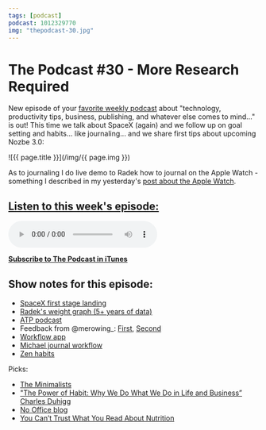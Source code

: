 ```yaml
---
tags: [podcast]
podcast: 1012329770
img: "thepodcast-30.jpg"
---
```


# The Podcast #30 - More Research Required

New episode of your [favorite weekly podcast][p] about "technology, productivity tips, business, publishing, and whatever else comes to mind..." is out! This time we talk about SpaceX (again) and we follow up on goal setting and habits... like journaling... and we share first tips about upcoming Nozbe 3.0:

<!--More-->

![{{ page.title }}](/img/{{ page.img }})

As to journaling I do live demo to Radek how to journal on the Apple Watch - something I described in my yesterday's [post about the Apple Watch](https://sliwinski.com/applewatch2015).

## [Listen to this week's episode:][e]

<audio controls>
<source src="https://files.nozbe.com/podcast/030.mp3" type="audio/mpeg">
</audio>

**[Subscribe to The Podcast in iTunes][i]**

## Show notes for this episode:

  * [SpaceX first stage landing](https://www.youtube.com/watch?v=ZCBE8ocOkAQ)
  * [Radek's weight graph (5+ years of data)](https://thepodcast.fm/s/Screen-Shot-2016-01-18-at-135824.png)
  * [ATP podcast](http://atp.fm/)
  * Feedback from @merowing_: [First](https://twitter.com/merowing_/status/687275307326386177), [Second](https://twitter.com/merowing_/status/687275532183056384)
  * [Workflow app](https://itunes.apple.com/pl/app/workflow-powerful-automation/id915249334?mt=8)
  * [Michael journal workflow](https://workflow.is/workflows/c5372d9261d74b36b31d60e8e75f4ff7)
  * [Zen habits](http://zenhabits.net/)

Picks:

  * [The Minimalists](http://www.theminimalists.com/)
  * ["The Power of Habit: Why We Do What We Do in Life and Business” Charles Duhigg](http://charlesduhigg.com/the-power-of-habit/)
  * [No Office blog](http://nooffice.org/)
  * [You Can’t Trust What You Read About Nutrition](http://fivethirtyeight.com/features/you-cant-trust-what-you-read-about-nutrition/)

[e]: http://thepodcast.fm/episodes/30
[p]: https://michael.gratis/thepodcastfm
[n]: https://nozbe.com/?a=mike
[r]: https://michael.gratis/radex
[i]: https://michael.gratis/thepodcast